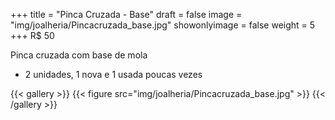 +++
title = "Pinca Cruzada - Base"
draft = false
image = "img/joalheria/Pincacruzada_base.jpg"
showonlyimage = false
weight = 5
+++
<span class="price">R$ 50</span>

<!--more-->

Pinca cruzada com base de mola

- 2 unidades, 1 nova e 1 usada poucas vezes

{{< gallery >}}
{{< figure src="img/joalheria/Pincacruzada_base.jpg" >}}
{{< /gallery >}}
